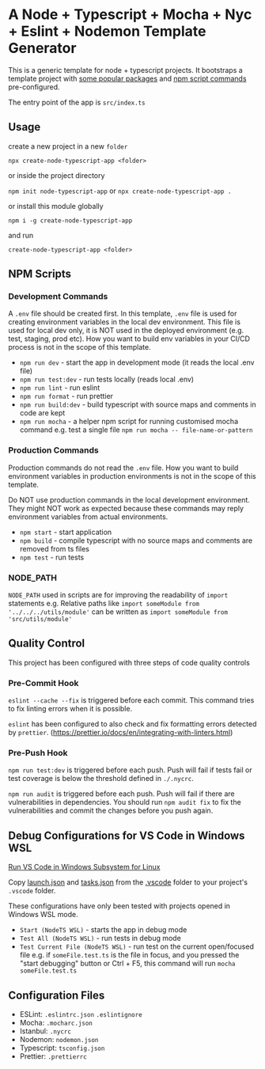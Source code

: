 # A Node + Typescript + Mocha + Nyc + Eslint + Nodemon Template Generator

This is a generic template for node + typescript projects. It bootstraps a template project with [some popular packages](#Configuration-Files) and [npm script commands](#NPM-Scripts) pre-configured.

The entry point of the app is `src/index.ts`

## Usage

create a new project in a new `folder`

`npx create-node-typescript-app <folder>`

or inside the project directory

`npm init node-typescript-app` or `npx create-node-typescript-app .`

or install this module globally

`npm i -g create-node-typescript-app`

and run

`create-node-typescript-app <folder>`

## NPM Scripts

### Development Commands

A `.env` file should be created first. In this template, `.env` file is used for creating environment variables in the local dev environment. This file is used for local dev only, it is NOT used in the deployed environment (e.g. test, staging, prod etc). How you want to build env variables in your CI/CD process is not in the scope of this template.

- `npm run dev` - start the app in development mode (it reads the local .env file)
- `npm run test:dev` - run tests locally (reads local .env)
- `npm run lint` - run eslint
- `npm run format` - run prettier
- `npm run build:dev` - build typescript with source maps and comments in code are kept
- `npm run mocha` - a helper npm script for running customised mocha command e.g. test a single file `npm run mocha -- file-name-or-pattern`

### Production Commands

Production commands do not read the `.env` file. How you want to build environment variables in production environments is not in the scope of this template.

Do NOT use production commands in the local development environment. They might NOT work as expected because these commands may reply environment variables from actual environments.

- `npm start` - start application
- `npm build` - compile typescript with no source maps and comments are removed from ts files
- `npm test` - run tests

### NODE_PATH

`NODE_PATH` used in scripts are for improving the readability of `import` statements e.g. Relative paths like `import someModule from '../../../utils/module'` can be written as `import someModule from 'src/utils/module'`

## Quality Control

This project has been configured with three steps of code quality controls

### Pre-Commit Hook

`eslint --cache --fix` is triggered before each commit. This command tries to fix linting errors when it is possible.

`eslint` has been configured to also check and fix formatting errors detected by `prettier`. (https://prettier.io/docs/en/integrating-with-linters.html)

### Pre-Push Hook

`npm run test:dev` is triggered before each push. Push will fail if tests fail or test coverage is below the threshold defined in `./.nycrc`.

`npm run audit` is triggered before each push. Push will fail if there are vulnerabilities in dependencies. You should run `npm audit fix` to fix the vulnerabilities and commit the changes before you push again.

## Debug Configurations for VS Code in Windows WSL

[Run VS Code in Windows Subsystem for Linux](https://code.visualstudio.com/remote-tutorials/wsl/run-in-wsl)

Copy [launch.json](.vscode/launch.json) and [tasks.json](.vscode/tasks.json) from the [.vscode](.vscode) folder to your project's `.vscode` folder.

These configurations have only been tested with projects opened in Windows WSL mode.

- `Start (NodeTS WSL)` - starts the app in debug mode
- `Test All (NodeTS WSL)` - run tests in debug mode
- `Test Current File (NodeTS WSL)` - run test on the current open/focused file e.g. if `someFile.test.ts` is the file in focus, and you pressed the "start debugging" button or Ctrl + F5, this command will run `mocha someFile.test.ts`

## Configuration Files

- ESLint: `.eslintrc.json` `.eslintignore`
- Mocha: `.mocharc.json`
- Istanbul: `.nycrc`
- Nodemon: `nodemon.json`
- Typescript: `tsconfig.json`
- Prettier: `.prettierrc`
